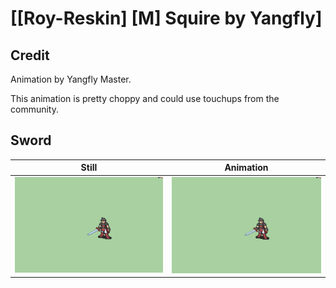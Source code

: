 # [\[Roy-Reskin\] \[M\] Squire by Yangfly]

## Credit

Animation by Yangfly Master.

This animation is pretty choppy and could use touchups from the community.
	
## Sword

| Still | Animation |
| :---: | :-------: |
| ![Sword still](./Sword_000.png) | ![Sword animation](./Sword.gif) |
